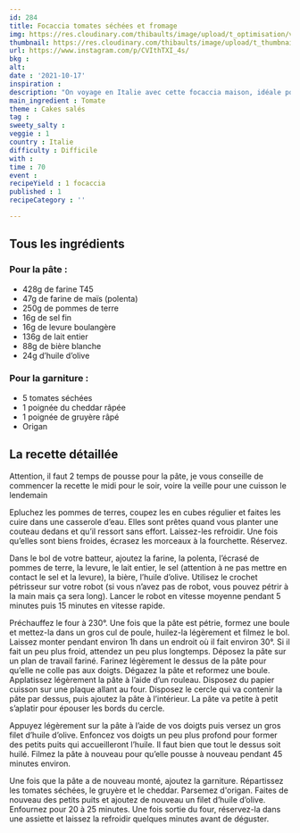 ```yaml
---
id: 284
title: Focaccia tomates séchées et fromage
img: https://res.cloudinary.com/thibaults/image/upload/t_optimisation/v1634543299/Recipes/20211017_focaccia.jpg
thumbnail: https://res.cloudinary.com/thibaults/image/upload/t_thumbnail_josie/v1634543299/Recipes/20211017_focaccia.jpg
url: https://www.instagram.com/p/CVIthTXI_4s/
bkg : 
alt: 
date : '2021-10-17'
inspiration : 
description: "On voyage en Italie avec cette focaccia maison, idéale pour vos apéros ! A manger seule ou avec une sauce de votre choix."
main_ingredient : Tomate
theme : Cakes salés
tag : 
sweety_salty : 
veggie : 1
country : Italie
difficulty : Difficile
with : 
time : 70
event : 
recipeYield : 1 focaccia
published : 1
recipeCategory : ''

---
```


## Tous les ingrédients
### Pour la pâte :
 - 428g de farine T45
 - 47g de farine de maïs (polenta)
 - 250g de pommes de terre
 - 16g de sel fin
 - 16g de levure boulangère
 - 136g de lait entier
 - 88g de bière blanche
 - 24g d’huile d’olive

### Pour la garniture :
 - 5 tomates séchées
 - 1 poignée du cheddar râpée
 - 1 poignée de gruyère râpé
 - Origan

## La recette détaillée
Attention, il faut 2 temps de pousse pour la pâte, je vous conseille de commencer la recette le midi pour le soir, voire la veille pour une cuisson le lendemain

Epluchez les pommes de terres, coupez les en cubes régulier et faites les cuire dans une casserole d’eau. Elles sont prêtes quand vous planter une couteau dedans et qu’il ressort sans effort. Laissez-les refroidir. Une fois qu’elles sont biens froides, écrasez les morceaux à la fourchette. Réservez.

Dans le bol de votre batteur, ajoutez la farine, la polenta, l’écrasé de pommes de terre, la levure, le lait entier, le sel (attention à ne pas mettre en contact le sel et la levure), la bière, l’huile d’olive. Utilisez le crochet pétrisseur sur votre robot (si vous n’avez pas de robot, vous pouvez pétrir à la main mais ça sera long). Lancer le robot en vitesse moyenne pendant 5 minutes puis 15 minutes en vitesse rapide.

Préchauffez le four à 230°. Une fois que la pâte est pétrie, formez une boule et mettez-la dans un gros cul de poule, huilez-la légèrement et filmez le bol. Laissez monter pendant environ 1h dans un endroit où il fait environ 30°. Si il fait un peu plus froid, attendez un peu plus longtemps. Déposez la pâte sur un plan de travail fariné. Farinez légèrement le dessus de la pâte pour qu’elle ne colle pas aux doigts. Dégazez la pâte et reformez une boule. Applatissez légèrement la pâte à l’aide d’un rouleau. Disposez du papier cuisson sur une plaque allant au four. Disposez le cercle qui va contenir la pâte par dessus, puis ajoutez la pâte à l’intérieur. La pâte va petite à petit s’aplatir pour épouser les bords du cercle.

Appuyez légèrement sur la pâte à l’aide de vos doigts puis versez un gros filet d’huile d’olive. Enfoncez vos doigts un peu plus profond pour former des petits puits qui accueilleront l’huile. Il faut bien que tout le dessus soit huilé. Filmez la pâte à nouveau pour qu’elle pousse à nouveau pendant 45 minutes environ.

Une fois que la pâte a de nouveau monté, ajoutez la garniture. Répartissez les tomates séchées, le gruyère et le cheddar. Parsemez d'origan. Faites de nouveau des petits puits et ajoutez de nouveau un filet d’huile d’olive. Enfournez pour 20 à 25 minutes. Une fois sortie du four, réservez-la dans une assiette et laissez la refroidir quelques minutes avant de déguster.